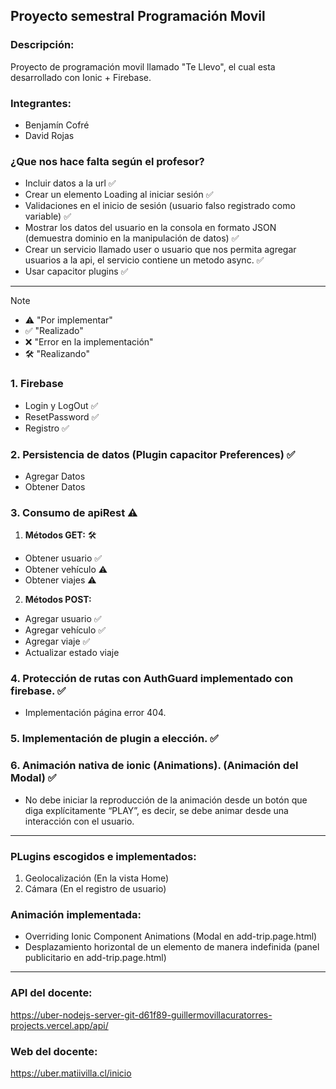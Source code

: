 ## Proyecto semestral Programación Movil

### Descripción:
Proyecto de programación movil llamado "Te Llevo", el cual esta desarrollado con Ionic + Firebase.

### Integrantes:

- Benjamín Cofré
- David Rojas

### ¿Que nos hace falta según el profesor?

- Incluir datos a la url ✅
- Crear un elemento Loading al iniciar sesión ✅
- Validaciones en el inicio de sesión (usuario falso registrado como variable) ✅
- Mostrar los datos del usuario en la consola en formato JSON (demuestra dominio en la manipulación de datos) ✅
- Crear un servicio llamado user o usuario que nos permita agregar usuarios a la api, el servicio contiene un metodo async. ✅
- Usar capacitor plugins ✅

---

>[!NOTE]
>- ⚠️ "Por implementar"
>- ✅ "Realizado"
>- ❌ "Error en la implementación"
>- 🛠️ "Realizando"

### 1. Firebase 
- Login y LogOut ✅
- ResetPassword ✅
- Registro ✅
### 2. Persistencia de datos (Plugin capacitor Preferences) ✅
- Agregar Datos 
- Obtener Datos 
### 3. Consumo de apiRest ⚠️
1. **Métodos GET:** 🛠️
- Obtener usuario ✅
- Obtener vehículo ⚠️
- Obtener viajes ⚠️
2. **Métodos POST:** 
- Agregar usuario ✅
- Agregar vehículo ✅
- Agregar viaje ✅
- Actualizar estado viaje 
### 4. Protección de rutas con AuthGuard implementado con firebase. ✅
- Implementación página error 404. 
### 5. Implementación de plugin a elección. ✅
### 6. Animación nativa de ionic (Animations). (Animación del Modal) ✅
- No debe iniciar la reproducción de la animación desde un botón que diga explícitamente “PLAY”, es 
decir, se debe animar desde una interacción con el usuario. 

---
### PLugins escogidos e implementados:
1. Geolocalización (En la vista Home)
2. Cámara (En el registro de usuario)

### Animación implementada:
- Overriding Ionic Component Animations (Modal en add-trip.page.html)
- Desplazamiento horizontal de un elemento de manera indefinida (panel publicitario en add-trip.page.html)

---

### API del docente:
https://uber-nodejs-server-git-d61f89-guillermovillacuratorres-projects.vercel.app/api/

### Web del docente:
https://uber.matiivilla.cl/inicio
